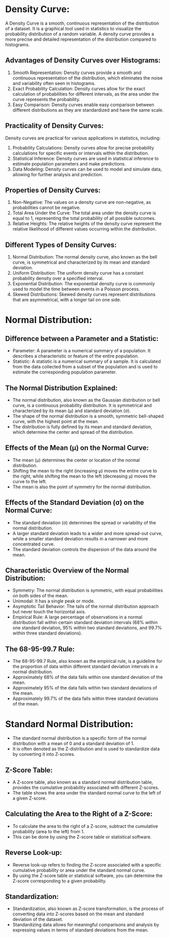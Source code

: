 # Density Curve:
A Density Curve is a smooth, continuous representation of the distribution of a dataset. It is a graphical tool used in statistics to visualize the probability distribution of a random variable. A density curve provides a more precise and detailed representation of the distribution compared to histograms.

## Advantages of Density Curves over Histograms:
1.  Smooth Representation: Density curves provide a smooth and continuous representation of the distribution, which eliminates the noise and variability often seen in histograms.
2.  Exact Probability Calculation: Density curves allow for the exact calculation of probabilities for different intervals, as the area under the curve represents the probability.
3.  Easy Comparison: Density curves enable easy comparison between different distributions as they are standardized and have the same scale.

## Practicality of Density Curves: 
Density curves are practical for various applications in statistics, including:
1.  Probability Calculations: Density curves allow for precise probability calculations for specific events or intervals within the distribution.
2.  Statistical Inference: Density curves are used in statistical inference to estimate population parameters and make predictions.
3.  Data Modeling: Density curves can be used to model and simulate data, allowing for further analysis and prediction.

## Properties of Density Curves:
1.  Non-Negative: The values on a density curve are non-negative, as probabilities cannot be negative.
2.  Total Area Under the Curve: The total area under the density curve is equal to 1, representing the total probability of all possible outcomes.
3.  Relative Heights: The relative heights of the density curve represent the relative likelihood of different values occurring within the distribution.

## Different Types of Density Curves:
1.  Normal Distribution: The normal density curve, also known as the bell curve, is symmetrical and characterized by its mean and standard deviation.
2.  Uniform Distribution: The uniform density curve has a constant probability density over a specified interval.
3.  Exponential Distribution: The exponential density curve is commonly used to model the time between events in a Poisson process.
4.  Skewed Distributions: Skewed density curves represent distributions that are asymmetrical, with a longer tail on one side.

# Normal Distribution: 
## Difference between a Parameter and a Statistic:
   - Parameter: A parameter is a numerical summary of a population. It describes a characteristic or feature of the entire population.
   - Statistic: A statistic is a numerical summary of a sample. It is calculated from the data collected from a subset of the population and is used to estimate the corresponding population parameter.

## The Normal Distribution Explained:
   - The normal distribution, also known as the Gaussian distribution or bell curve, is a continuous probability distribution. It is symmetrical and characterized by its mean (μ) and standard deviation (σ).
   - The shape of the normal distribution is a smooth, symmetric bell-shaped curve, with the highest point at the mean.
   - The distribution is fully defined by its mean and standard deviation, which determine the center and spread of the distribution.

## Effects of the Mean (μ) on the Normal Curve:
  - The mean (μ) determines the center or location of the normal distribution.
  - Shifting the mean to the right (increasing μ) moves the entire curve to the right, while shifting the mean to the left (decreasing μ) moves the curve to the left.
  - The mean is also the point of symmetry for the normal distribution.

## Effects of the Standard Deviation (σ) on the Normal Curve:
  - The standard deviation (σ) determines the spread or variability of the normal distribution.
  - A larger standard deviation leads to a wider and more spread-out curve, while a smaller standard deviation results in a narrower and more concentrated curve.
  - The standard deviation controls the dispersion of the data around the mean.
    
## Characteristic Overview of the Normal Distribution:
  - Symmetry: The normal distribution is symmetric, with equal probabilities on both sides of the mean.
  - Unimodal: It has a single peak or mode.
  - Asymptotic Tail Behavior: The tails of the normal distribution approach but never touch the horizontal axis.
  - Empirical Rule: A large percentage of observations in a normal distribution fall within certain standard deviation intervals (68% within one standard deviation, 95% within two standard deviations, and 99.7% within three standard deviations).

## The 68-95-99.7 Rule:
  - The 68-95-99.7 Rule, also known as the empirical rule, is a guideline for the proportion of data within different standard deviation intervals in a normal distribution.
  - Approximately 68% of the data falls within one standard deviation of the mean.
  - Approximately 95% of the data falls within two standard deviations of the mean.
  - Approximately 99.7% of the data falls within three standard deviations of the mean.

# Standard Normal Distribution:
- The standard normal distribution is a specific form of the normal distribution with a mean of 0 and a standard deviation of 1.
- It is often denoted as the Z-distribution and is used to standardize data by converting it into Z-scores.

## Z-Score Table:
- A Z-score table, also known as a standard normal distribution table, provides the cumulative probability associated with different Z-scores.
- The table shows the area under the standard normal curve to the left of a given Z-score.

## Calculating the Area to the Right of a Z-Score:
 - To calculate the area to the right of a Z-score, subtract the cumulative probability (area to the left) from 1.
 - This can be done by using the Z-score table or statistical software.

## Reverse Look-up:
- Reverse look-up refers to finding the Z-score associated with a specific cumulative probability or area under the standard normal curve.
- By using the Z-score table or statistical software, you can determine the Z-score corresponding to a given probability.

## Standardization:
- Standardization, also known as Z-score transformation, is the process of converting data into Z-scores based on the mean and standard deviation of the dataset.
- Standardizing data allows for meaningful comparisons and analysis by expressing values in terms of standard deviations from the mean.
